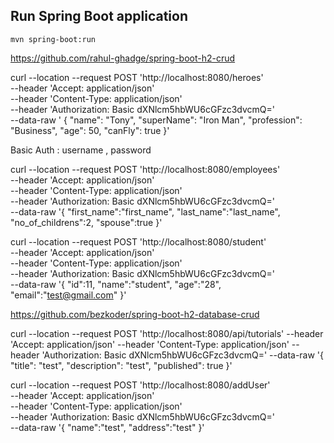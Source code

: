 
## Run Spring Boot application
```
mvn spring-boot:run
```
https://github.com/rahul-ghadge/spring-boot-h2-crud

curl --location --request POST 'http://localhost:8080/heroes' \
--header 'Accept: application/json' \
--header 'Content-Type: application/json' \
--header 'Authorization: Basic dXNlcm5hbWU6cGFzc3dvcmQ=' \
--data-raw '   {
       "name": "Tony",
       "superName": "Iron Man",
       "profession": "Business",
       "age": 50,
       "canFly": true
   }'

Basic Auth : username , password

curl --location --request POST 'http://localhost:8080/employees' \
--header 'Accept: application/json' \
--header 'Content-Type: application/json' \
--header 'Authorization: Basic dXNlcm5hbWU6cGFzc3dvcmQ=' \
--data-raw '{
   "first_name":"first_name",
   "last_name":"last_name",
   "no_of_childrens":2,
   "spouse":true
}'

curl --location --request POST 'http://localhost:8080/student' \
--header 'Accept: application/json' \
--header 'Content-Type: application/json' \
--header 'Authorization: Basic dXNlcm5hbWU6cGFzc3dvcmQ=' \
--data-raw '{
    "id":11,
    "name":"student",
    "age":"28",
    "email":"test@gmail.com"
}'

https://github.com/bezkoder/spring-boot-h2-database-crud

curl --location --request POST 'http://localhost:8080/api/tutorials' 
--header 'Accept: application/json' 
--header 'Content-Type: application/json' 
--header 'Authorization: Basic dXNlcm5hbWU6cGFzc3dvcmQ=' 
--data-raw '{ "title": "test", "description": "test", "published": true }'


curl --location --request POST 'http://localhost:8080/addUser' \
--header 'Accept: application/json' \
--header 'Content-Type: application/json' \
--header 'Authorization: Basic dXNlcm5hbWU6cGFzc3dvcmQ=' \
--data-raw '{
    "name":"test",
    "address":"test"
}'
